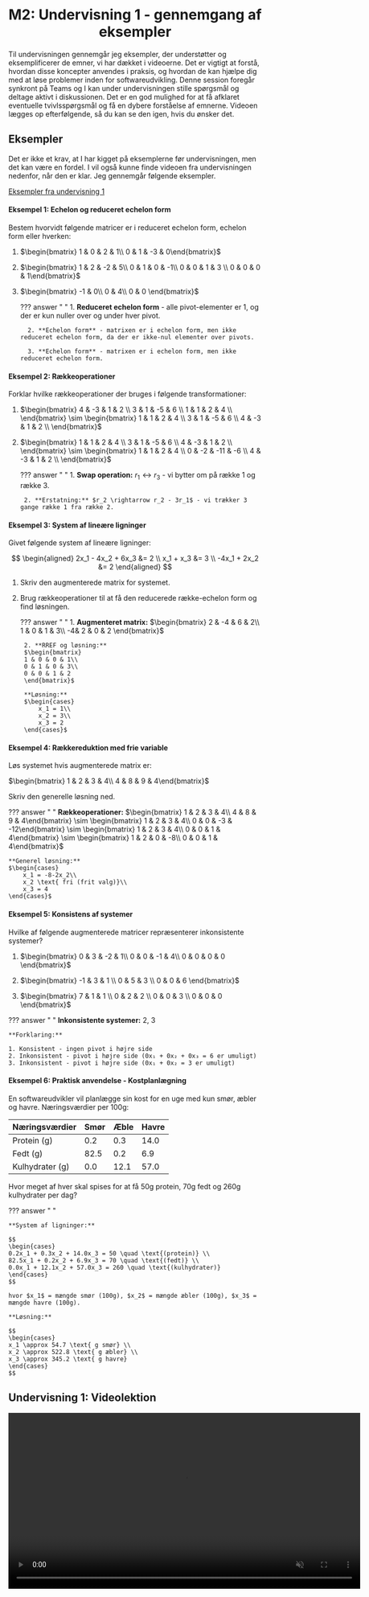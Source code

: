 <h1 align="center">M2: Undervisning 1 - gennemgang af eksempler</h1>

Til undervisningen gennemgår jeg eksempler, der understøtter og eksemplificerer de emner, vi har dækket i videoerne. Det er vigtigt at forstå, hvordan disse koncepter anvendes i praksis, og hvordan de kan hjælpe dig med at løse problemer inden for softwareudvikling. Denne session foregår synkront på Teams og I kan under undervisningen stille spørgsmål og deltage aktivt i diskussionen. Det er en god mulighed for at få afklaret eventuelle tvivlsspørgsmål og få en dybere forståelse af emnerne. Videoen lægges op efterfølgende, så du kan se den igen, hvis du ønsker det.

## Eksempler

Det er ikke et krav, at I har kigget på eksemplerne før undervisningen, men det kan være en fordel. I vil også kunne finde videoen fra undervisningen nedenfor, når den er klar. Jeg gennemgår følgende eksempler.

[Eksempler fra undervisning 1](https://drive.google.com/file/d/10KHzTazBDSU86P-StcdVESEH2ssG34eR/view?usp=sharing)
<style>
body[data-md-color-scheme] .md-content ol       { list-style-type: lower-alpha; }
body[data-md-color-scheme] .md-content ol li    { padding-left: 10px; }
</style>

#### Eksempel 1: Echelon og reduceret echelon form

Bestem hvorvidt følgende matricer er i reduceret echelon form, echelon form eller hverken:

1. $\begin{bmatrix} 1 & 0 & 2 & 1\\ 
                0 & 1 & -3 & 0\end{bmatrix}$

2. $\begin{bmatrix} 1 & 2 & -2 & 5\\
                0 & 1 &  0 & -1\\
                0 & 0 &  1 & 3 \\ 
                0 & 0 &  0 & 1\end{bmatrix}$

3. $\begin{bmatrix} -1 & 0\\
                0 & 4\\
                0 & 0 \end{bmatrix}$

    ??? answer "&nbsp;"
         1. **Reduceret echelon form** - alle pivot-elementer er 1, og der er kun nuller over og under hver pivot.

         2. **Echelon form** - matrixen er i echelon form, men ikke reduceret echelon form, da der er ikke-nul elementer over pivots.

         3. **Echelon form** - matrixen er i echelon form, men ikke reduceret echelon form.

#### Eksempel 2: Rækkeoperationer

Forklar hvilke rækkeoperationer der bruges i følgende transformationer:

1. $\begin{bmatrix}
    4 & -3 & 1 & 2 \\
    3 & 1 & -5 & 6 \\
    1 & 1 & 2 & 4 \\
    \end{bmatrix}
    \sim
\begin{bmatrix}
    1 & 1 & 2 & 4 \\
    3 & 1 & -5 & 6 \\
    4 & -3 & 1 & 2 \\
    \end{bmatrix}$

2. $\begin{bmatrix}
    1 & 1 & 2 & 4 \\
    3 & 1 & -5 & 6 \\
    4 & -3 & 1 & 2 \\
    \end{bmatrix}
    \sim
    \begin{bmatrix}
    1 & 1 & 2 & 4 \\
    0 & -2 & -11 & -6 \\
    4 & -3 & 1 & 2 \\
    \end{bmatrix}$

    ??? answer "&nbsp;"
        1. **Swap operation:** $r_1 \leftrightarrow r_3$ - vi bytter om på række 1 og række 3.

        2. **Erstatning:** $r_2 \rightarrow r_2 - 3r_1$ - vi trækker 3 gange række 1 fra række 2.

#### Eksempel 3: System af lineære ligninger

Givet følgende system af lineære ligninger:

$$
\begin{aligned}
2x_1 - 4x_2 + 6x_3 &= 2 \\
x_1 + x_3 &= 3 \\
-4x_1 + 2x_2 &= 2
\end{aligned}
$$

1. Skriv den augmenterede matrix for systemet.

2. Brug rækkeoperationer til at få den reducerede række-echelon form og find løsningen.

    ??? answer "&nbsp;"
        1. **Augmenteret matrix:**
        $\begin{bmatrix}
        2 & -4 & 6 & 2\\
        1 & 0  & 1 & 3\\
        -4& 2  & 0 & 2
        \end{bmatrix}$

        2. **RREF og løsning:**
        $\begin{bmatrix}
        1 & 0 & 0 & 1\\
        0 & 1 & 0 & 3\\
        0 & 0 & 1 & 2
        \end{bmatrix}$

        **Løsning:**
        $\begin{cases}
            x_1 = 1\\
            x_2 = 3\\
            x_3 = 2
        \end{cases}$

#### Eksempel 4: Rækkereduktion med frie variable

Løs systemet hvis augmenterede matrix er:

$\begin{bmatrix} 1 & 2 & 3 & 4\\
                4 & 8 & 9 & 4\end{bmatrix}$

Skriv den generelle løsning ned.

??? answer "&nbsp;"
    **Rækkeoperationer:**
    $\begin{bmatrix} 1 & 2 & 3 & 4\\
                    4 & 8 & 9 & 4\end{bmatrix}
    \sim
    \begin{bmatrix} 1 & 2 & 3 & 4\\
                    0 & 0 & -3 & -12\end{bmatrix}
    \sim
    \begin{bmatrix} 1 & 2 & 3 & 4\\
                    0 & 0 & 1 & 4\end{bmatrix}
    \sim
    \begin{bmatrix} 1 & 2 & 0 & -8\\
                    0 & 0 & 1 & 4\end{bmatrix}$

    **Generel løsning:**
    $\begin{cases}
        x_1 = -8-2x_2\\
        x_2 \text{ fri (frit valg)}\\
        x_3 = 4
    \end{cases}$

#### Eksempel 5: Konsistens af systemer

Hvilke af følgende augmenterede matricer repræsenterer inkonsistente systemer?

1. $\begin{bmatrix}
    0 & 3 & -2 & 1\\
    0 & 0  & -1 & 4\\
    0 & 0  & 0 & 0 \end{bmatrix}$

2. $\begin{bmatrix}
    -1 & 3 & 1 \\
    0 & 5  & 3 \\
    0 & 0  & 6 \end{bmatrix}$

3. $\begin{bmatrix}
    7 & 1 & 1 \\
    0 & 2  & 2 \\
    0 & 0  & 3 \\
    0 & 0  & 0
\end{bmatrix}$

??? answer "&nbsp;"
    **Inkonsistente systemer:** 2, 3

    **Forklaring:**

    1. Konsistent - ingen pivot i højre side
    2. Inkonsistent - pivot i højre side (0x₁ + 0x₂ + 0x₃ = 6 er umuligt)
    3. Inkonsistent - pivot i højre side (0x₁ + 0x₂ = 3 er umuligt)

#### Eksempel 6: Praktisk anvendelse - Kostplanlægning

En softwareudvikler vil planlægge sin kost for en uge med kun smør, æbler og havre. Næringsværdier per 100g:

| Næringsværdier | Smør | Æble | Havre |
|----------------|------|------|-------|
| Protein (g)    | 0.2  | 0.3  | 14.0  |
| Fedt (g)       | 82.5 | 0.2  | 6.9   |
| Kulhydrater (g)| 0.0  | 12.1 | 57.0  |

Hvor meget af hver skal spises for at få 50g protein, 70g fedt og 260g kulhydrater per dag?

??? answer "&nbsp;"

    **System af ligninger:**

    $$
    \begin{cases}
    0.2x_1 + 0.3x_2 + 14.0x_3 = 50 \quad \text{(protein)} \\
    82.5x_1 + 0.2x_2 + 6.9x_3 = 70 \quad \text{(fedt)} \\
    0.0x_1 + 12.1x_2 + 57.0x_3 = 260 \quad \text{(kulhydrater)}
    \end{cases}
    $$

    hvor $x_1$ = mængde smør (100g), $x_2$ = mængde æbler (100g), $x_3$ = mængde havre (100g).

    **Løsning:**

    $$
    \begin{cases}
    x_1 \approx 54.7 \text{ g smør} \\
    x_2 \approx 522.8 \text{ g æbler} \\
    x_3 \approx 345.2 \text{ g havre}
    \end{cases}
    $$

## Undervisning 1: Videolektion

<p align="center">
    <video width="700" autoplay loop muted controls playsinline preload="metadata">
        <source src="/MSE1_DK_25/figures/comingsoon.mp4" type="video/mp4">
        Your browser does not support the video tag.
    </video>
</p>
